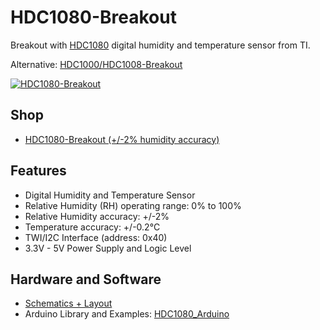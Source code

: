# HDC1080-Breakout
Breakout with [HDC1080](http://www.ti.com/product/hdc1080) digital humidity and temperature sensor from TI.

Alternative: [HDC1000/HDC1008-Breakout](https://github.com/watterott/HDC100X-Breakout)

[![HDC1080-Breakout](https://github.com/watterott/HDC1080-Breakout/raw/master/hardware/HDC1080-Breakout_v10.jpg)](http://www.watterott.com/en/HDC1080-Breakout)


## Shop
* [HDC1080-Breakout (+/-2% humidity accuracy)](http://www.watterott.com/en/HDC1080-Breakout)


## Features
* Digital Humidity and Temperature Sensor
* Relative Humidity (RH) operating range: 0% to 100%
* Relative Humidity accuracy: +/-2%
* Temperature accuracy: +/-0.2°C
* TWI/I2C Interface (address: 0x40)
* 3.3V - 5V Power Supply and Logic Level


## Hardware and Software
* [Schematics + Layout](https://github.com/watterott/HDC1080-Breakout/tree/master/hardware)
* Arduino Library and Examples: [HDC1080_Arduino](https://github.com/closedcube/ClosedCube_HDC1080_Arduino)
